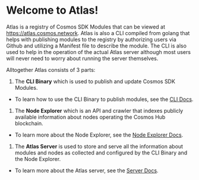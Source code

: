 # Welcome to Atlas!

Atlas is a registry of Cosmos SDK Modules that can be viewed at https://atlas.cosmos.network. Atlas is also a CLI compiled from golang that helps with publishing modules to the registry by authorizing users via Github and utilizing a Manifest file to describe the module. The CLI is also used to help in the operation of the actual Atlas server although most users will never need to worry about running the server themselves.

Alltogether Atlas consists of 3 parts:
1) The **CLI Binary** which is used to publish and update Cosmos SDK Modules.
  - To learn how to use the CLI Binary to publish modules, see the [CLI Docs](./cli-docs.md).
1) The **Node Explorer** which is an API and crawler that indexes publicly available information about nodes operating the Cosmos Hub blockchain.
  - To learn more about the Node Explorer, see the [Node Explorer Docs](./node-explorer.md).
1) The **Atlas Server** is used to store and serve all the information about modules and nodes as collected and configured by the CLI Binary and the Node Explorer.
  - To learn more about the Atlas server, see the [Server Docs](./server-docs.md).





